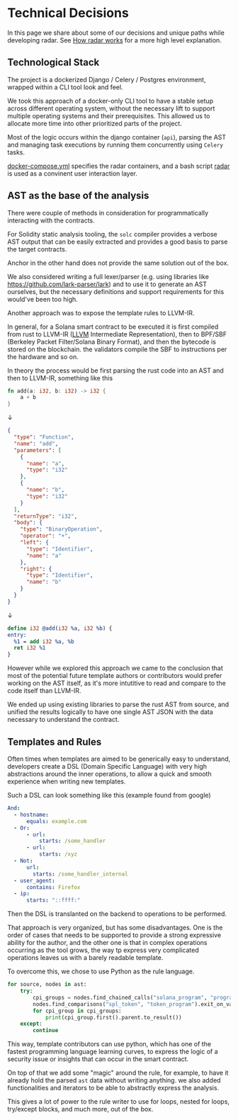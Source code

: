 # Technical Decisions

In this page we share about some of our decisions and unique paths while developing radar. See [How radar works](https://github.com/auditware/radar/wiki/How-it-Works) for a more high level explanation.

## Technological Stack

The project is a dockerized Django / Celery / Postgres environment, wrapped within a CLI tool look and feel.

We took this approach of a docker-only CLI tool to have a stable setup across different operating system, without the necessary lift to support multiple operating systems and their prerequisites. This allowed us to allocate more time into other prioritized parts of the project.

Most of the logic occurs within the django container (`api`), parsing the AST and managing task executions by running them concurrently using `Celery` tasks.

[docker-compose.yml](https://github.com/auditware/radar/blob/main/docker-compose.yml) specifies the radar containers, and a bash script [radar](https://github.com/auditware/radar/blob/main/radar) is used as a convinent user interaction layer.

## AST as the base of the analysis

There were couple of methods in consideration for programmatically interacting with the contracts.

For Solidity static analysis tooling, the `solc` compiler provides a verbose AST output that can be easily extracted and provides a good basis to parse the target contracts.

Anchor in the other hand does not provide the same solution out of the box.

We also considered writing a full lexer/parser (e.g. using libraries like https://github.com/lark-parser/lark) and to use it to generate an AST ourselves, but the necessary definitions and support requirements for this would've been too high.

Another approach was to expose the template rules to LLVM-IR.

In general, for a Solana smart contract to be executed it is first compiled from rust to LLVM-IR ([LLVM](https://llvm.org/docs/LangRef.html) Intermediate Representation), then to BPF/SBF (Berkeley Packet Filter/Solana Binary Format), and then the bytecode is stored on the blockchain. the validators compile the SBF to instructions per the hardware and so on.

In theory the process would be first parsing the rust code into an AST and then to LLVM-IR, something like this

```rust
fn add(a: i32, b: i32) -> i32 {
    a + b
}
```

↓

```json
{
  "type": "Function",
  "name": "add",
  "parameters": [
    {
      "name": "a",
      "type": "i32"
    },
    {
      "name": "b",
      "type": "i32"
    }
  ],
  "returnType": "i32",
  "body": {
    "type": "BinaryOperation",
    "operator": "+",
    "left": {
      "type": "Identifier",
      "name": "a"
    },
    "right": {
      "type": "Identifier",
      "name": "b"
    }
  }
}
```

↓

```llvm
define i32 @add(i32 %a, i32 %b) {
entry:
  %1 = add i32 %a, %b
  ret i32 %1
}
```

However while we explored this approach we came to the conclusion that most of the potential future template authors or contributors would prefer working on the AST itself, as it's more intutitive to read and compare to the code itself than LLVM-IR.

We ended up using existing libraries to parse the rust AST from source, and unified the results logically to have one single AST JSON with the data necessary to understand the contract.

## Templates and Rules

Often times when templates are aimed to be generically easy to understand, developers create a DSL (Domain Specific Language) with very high abstractions around the inner operations, to allow a quick and smooth experience when writing new templates.

Such a DSL can look something like this (example found from google)

```yaml
And:
  - hostname:
      equals: example.com
  - Or:
      - url:
          starts: /some_handler
      - url:
          starts: /xyz
  - Not:
      url:
        starts: /some_handler_internal
  - user_agent:
      contains: Firefox
  - ip:
      starts: "::ffff:"
```

Then the DSL is translanted on the backend to operations to be performed.

That approach is very organized, but has some disadvantages. One is the order of cases that needs to be supported to provide a strong expressive ability for the author, and the other one is that in complex operations occurring as the tool grows, the way tp express very complicated operations leaves us with a barely readable template.

To overcome this, we chose to use Python as the rule language.

```python
for source, nodes in ast:
    try:
        cpi_groups = nodes.find_chained_calls("solana_program", "program", "invoke").exit_on_none()
        nodes.find_comparisons("spl_token", "token_program").exit_on_value()
        for cpi_group in cpi_groups:
            print(cpi_group.first().parent.to_result())
    except:
        continue
```

This way, template contributors can use python, which has one of the fastest programming language learning curves, to express the logic of a security issue or insights that can occur in the smart contract.

On top of that we add some "magic" around the rule, for example, to have it already hold the parsed `ast` data without writing anything. we also added functionalities and iterators to be able to abstractly express the analysis.

This gives a lot of power to the rule writer to use for loops, nested for loops, try/except blocks, and much more, out of the box.
